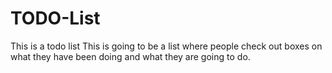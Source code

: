 # TODO-List
This is a todo list
This is going to be a list where people check out boxes on what they have been doing and what they are going to do.
